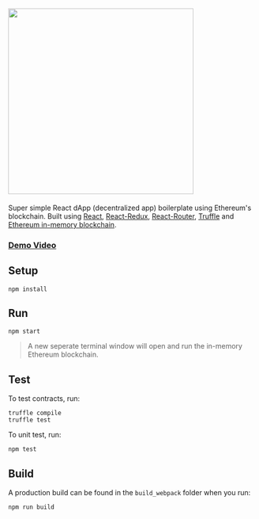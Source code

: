 # <img src="https://s3.postimg.org/qp7po9h8j/Screen_Shot_2017-08-20_at_4.32.37_PM.png" width="375"/>
Super simple React dApp (decentralized app) boilerplate using Ethereum's blockchain. Built using [React](https://github.com/facebook/react), [React-Redux](https://github.com/reactjs/react-redux), [React-Router](https://github.com/ReactTraining/react-router), [Truffle](http://truffleframework.com/) and [Ethereum in-memory blockchain](https://github.com/ethereumjs/testrpc).

### [Demo Video](https://www.youtube.com/watch?v=zdoWHxerXPo&feature=youtu.be&t=6m50s)

## Setup
```
npm install
```

## Run
```
npm start
```

> A new seperate terminal window will open and run the in-memory Ethereum blockchain.

## Test
To test contracts, run:
```
truffle compile
truffle test
```

To unit test, run:
```
npm test
```

## Build
A production build can be found in the `build_webpack` folder when you run:
```
npm run build
```
